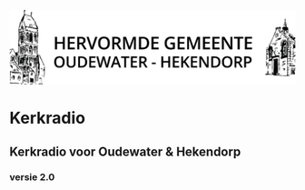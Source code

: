 ![logo](Logo-Oudewater-Hekendorp.jpeg)
# Kerkradio
## Kerkradio voor Oudewater & Hekendorp
### versie 2.0
